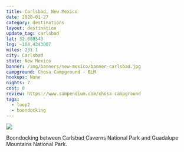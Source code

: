 ```yaml
---
title: Carlsbad, New Mexico
date: 2020-01-27
category: destinations
layout: destination
update_tag: carlsbad
lat: 32.088543
lng: -104.4343007
miles: 231.1
city: Carlsbad
state: New Mexico
banner: /img/banners/new-mexico/banner-carlsbad.jpg
campground: Chosa Campground - BLM
hookups: None
nights: 7
cost: 0
review: https://www.campendium.com/chosa-campground
tags:
  - loop2
  - boondocking
---
```


<img src="{{ site.cdn }}/img/destinations/new-mexico/carlsbad.jpg">

<p>Boondocking between Carlsbad Caverns National Park and Guadalupe Mountains National Park.</p>
